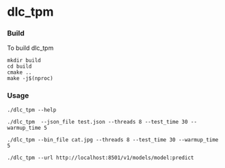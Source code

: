 # dlc_tpm

### Build
To build dlc_tpm
```
mkdir build
cd build
cmake ..
make -j$(nproc)
```

### Usage
```
./dlc_tpm --help

./dlc_tpm  --json_file test.json --threads 8 --test_time 30 --warmup_time 5

./dlc_tpm --bin_file cat.jpg --threads 8 --test_time 30 --warmup_time 5

./dlc_tpm --url http://localhost:8501/v1/models/model:predict
```
